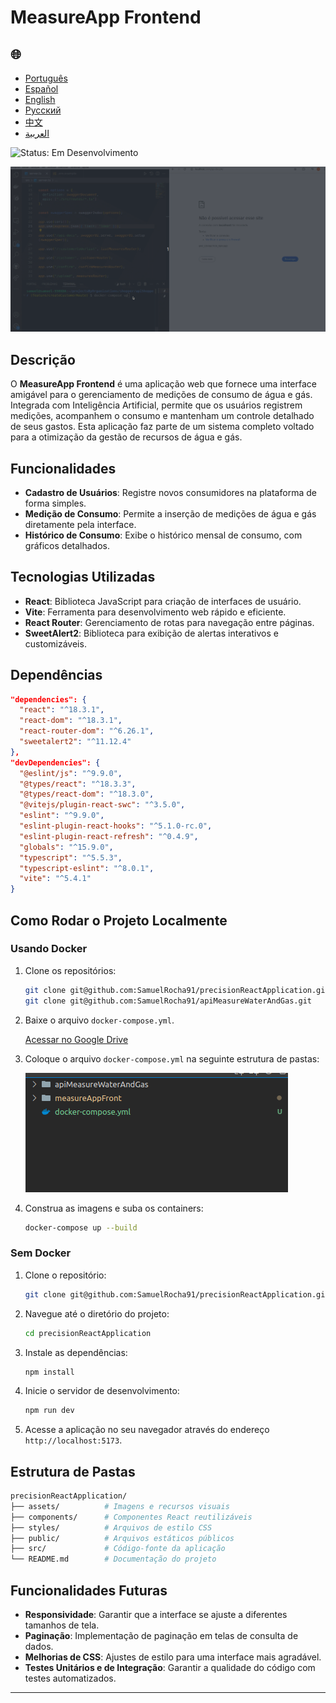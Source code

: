 # MeasureApp Frontend

<h2>🌐</h2>
<ul>
  <li><a href="https://github.com/SamuelRocha91/precisionReactApplication/blob/main/README.md" target="_blank">Português</a></li>
  <li><a href="https://github.com/SamuelRocha91/precisionReactApplication/blob/main/README_es.md" target="_blank">Español</a></li>
  <li><a href="https://github.com/SamuelRocha91/precisionReactApplication/blob/main/README_en.md" target="_blank">English</a></li>
  <li><a href="https://github.com/SamuelRocha91/precisionReactApplication/blob/main/README_ru.md" target="_blank">Русский</a></li>
  <li><a href="https://github.com/SamuelRocha91/precisionReactApplication/blob/main/README_ch.md" target="_blank">中文</a></li>
  <li><a href="https://github.com/SamuelRocha91/precisionReactApplication/blob/main/README_ar.md" target="_blank">العربية</a></li>
</ul>

![Status: Em Desenvolvimento](https://img.shields.io/badge/status-em%20desenvolvimento-yellow)

![Demonstração da Aplicação](./gifs/apiMeasure.gif)

## Descrição

O **MeasureApp Frontend** é uma aplicação web que fornece uma interface amigável para o gerenciamento de medições de consumo de água e gás. Integrada com Inteligência Artificial, permite que os usuários registrem medições, acompanhem o consumo e mantenham um controle detalhado de seus gastos. Esta aplicação faz parte de um sistema completo voltado para a otimização da gestão de recursos de água e gás.

## Funcionalidades

- **Cadastro de Usuários**: Registre novos consumidores na plataforma de forma simples.
- **Medição de Consumo**: Permite a inserção de medições de água e gás diretamente pela interface.
- **Histórico de Consumo**: Exibe o histórico mensal de consumo, com gráficos detalhados.

## Tecnologias Utilizadas

- **React**: Biblioteca JavaScript para criação de interfaces de usuário.
- **Vite**: Ferramenta para desenvolvimento web rápido e eficiente.
- **React Router**: Gerenciamento de rotas para navegação entre páginas.
- **SweetAlert2**: Biblioteca para exibição de alertas interativos e customizáveis.

## Dependências

```json
"dependencies": {
  "react": "^18.3.1",
  "react-dom": "^18.3.1",
  "react-router-dom": "^6.26.1",
  "sweetalert2": "^11.12.4"
},
"devDependencies": {
  "@eslint/js": "^9.9.0",
  "@types/react": "^18.3.3",
  "@types/react-dom": "^18.3.0",
  "@vitejs/plugin-react-swc": "^3.5.0",
  "eslint": "^9.9.0",
  "eslint-plugin-react-hooks": "^5.1.0-rc.0",
  "eslint-plugin-react-refresh": "^0.4.9",
  "globals": "^15.9.0",
  "typescript": "^5.5.3",
  "typescript-eslint": "^8.0.1",
  "vite": "^5.4.1"
}
```

## Como Rodar o Projeto Localmente

### Usando Docker

1. Clone os repositórios:

   ```bash
   git clone git@github.com:SamuelRocha91/precisionReactApplication.git
   git clone git@github.com:SamuelRocha91/apiMeasureWaterAndGas.git
   ```

2. Baixe o arquivo `docker-compose.yml`.

   [Acessar no Google Drive](https://drive.google.com/file/d/1kzs-DJGCvYImBQAqr1GI-zwoNha_b8tA/view?usp=sharing)

3. Coloque o arquivo `docker-compose.yml` na seguinte estrutura de pastas:
   
   ![Hierarquia de Pastas](./public/pastasDocker.png)

4. Construa as imagens e suba os containers:

   ```bash
   docker-compose up --build
   ```

### Sem Docker

1. Clone o repositório:

   ```bash
   git clone git@github.com:SamuelRocha91/precisionReactApplication.git
   ```

2. Navegue até o diretório do projeto:

   ```bash
   cd precisionReactApplication
   ```

3. Instale as dependências:

   ```bash
   npm install
   ```

4. Inicie o servidor de desenvolvimento:

   ```bash
   npm run dev
   ```

5. Acesse a aplicação no seu navegador através do endereço `http://localhost:5173`.

## Estrutura de Pastas

```bash
precisionReactApplication/
├── assets/          # Imagens e recursos visuais
├── components/      # Componentes React reutilizáveis
├── styles/          # Arquivos de estilo CSS
├── public/          # Arquivos estáticos públicos
├── src/             # Código-fonte da aplicação
└── README.md        # Documentação do projeto
```

## Funcionalidades Futuras

- **Responsividade**: Garantir que a interface se ajuste a diferentes tamanhos de tela.
- **Paginação**: Implementação de paginação em telas de consulta de dados.
- **Melhorias de CSS**: Ajustes de estilo para uma interface mais agradável.
- **Testes Unitários e de Integração**: Garantir a qualidade do código com testes automatizados.

---

